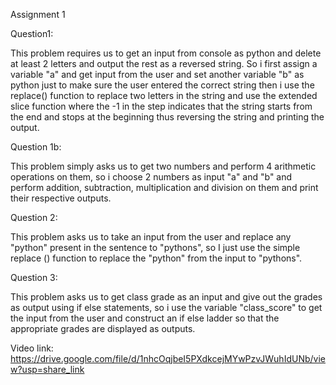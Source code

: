 Assignment 1 

 

Question1: 

                        

This problem requires us to get an input from console as python and delete at least 2 letters and output the rest as a reversed string. So i first assign a variable "a" and get input from the user and set another variable "b" as python just to make sure the user entered the correct string then i use the replace() function to replace two letters in the string and use the extended slice function where the -1 in the step indicates that the string starts from the end and stops at the beginning thus reversing the string and printing the output. 

Question 1b: 

               

This problem simply asks us to get two numbers and perform 4 arithmetic operations on them, so i choose 2 numbers as input "a" and "b" and perform addition, subtraction, multiplication and division on them and print their respective outputs. 

Question 2: 

              

This problem asks us to take an input from the user and replace any "python" present in the sentence to "pythons", so I just use the simple replace () function to replace the "python" from the input to "pythons". 

Question 3: 

             

This problem asks us to get class grade as an input and give out the grades as output using if else statements, so i use the variable "class_score" to get the input from the user and construct an if else ladder so that the appropriate grades are displayed as outputs. 

Video link: https://drive.google.com/file/d/1nhcOqjbeI5PXdkcejMYwPzvJWuhIdUNb/view?usp=share_link
